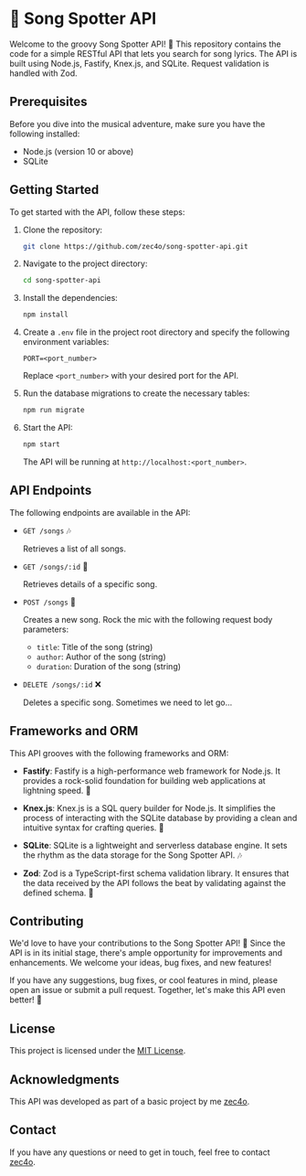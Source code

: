 # 🎵 Song Spotter API

Welcome to the groovy Song Spotter API! 🎉 This repository contains the code for a simple RESTful API that lets you search for song lyrics. The API is built using Node.js, Fastify, Knex.js, and SQLite. Request validation is handled with Zod.

## Prerequisites

Before you dive into the musical adventure, make sure you have the following installed:

- Node.js (version 10 or above)
- SQLite

## Getting Started

To get started with the API, follow these steps:

1. Clone the repository:

   ```bash
   git clone https://github.com/zec4o/song-spotter-api.git
   ```

2. Navigate to the project directory:

   ```bash
   cd song-spotter-api
   ```

3. Install the dependencies:

   ```bash
   npm install
   ```

4. Create a `.env` file in the project root directory and specify the following environment variables:

   ```plaintext
   PORT=<port_number>
   ```

   Replace `<port_number>` with your desired port for the API.

5. Run the database migrations to create the necessary tables:

   ```bash
   npm run migrate
   ```

6. Start the API:

   ```bash
   npm start
   ```

   The API will be running at `http://localhost:<port_number>`.

## API Endpoints

The following endpoints are available in the API:

- `GET /songs` 🎶

  Retrieves a list of all songs.

- `GET /songs/:id` 📜

  Retrieves details of a specific song.

- `POST /songs` 🎤

  Creates a new song. Rock the mic with the following request body parameters:

  - `title`: Title of the song (string)
  - `author`: Author of the song (string)
  - `duration`: Duration of the song (string)

- `DELETE /songs/:id` ❌

  Deletes a specific song. Sometimes we need to let go...

## Frameworks and ORM

This API grooves with the following frameworks and ORM:

- **Fastify**: Fastify is a high-performance web framework for Node.js. It provides a rock-solid foundation for building web applications at lightning speed. 🚀

- **Knex.js**: Knex.js is a SQL query builder for Node.js. It simplifies the process of interacting with the SQLite database by providing a clean and intuitive syntax for crafting queries. 🎸

- **SQLite**: SQLite is a lightweight and serverless database engine. It sets the rhythm as the data storage for the Song Spotter API. 🎶

- **Zod**: Zod is a TypeScript-first schema validation library. It ensures that the data received by the API follows the beat by validating against the defined schema. 🎹

## Contributing

We'd love to have your contributions to the Song Spotter API! 🎉 Since the API is in its initial stage, there's ample opportunity for improvements and enhancements. We welcome your ideas, bug fixes, and new features!

If you have any suggestions, bug fixes, or cool features in mind, please open an issue or submit a pull request. Together, let's make this API even better! 🚀

## License

This project is licensed under the [MIT License](LICENSE).

## Acknowledgments

This API was developed as part of a basic project by me [zec4o](https://github.com/zec4o). 

## Contact

If you have any questions or need to get in touch, feel free to contact [zec4o](https://github.com/zec4o).
